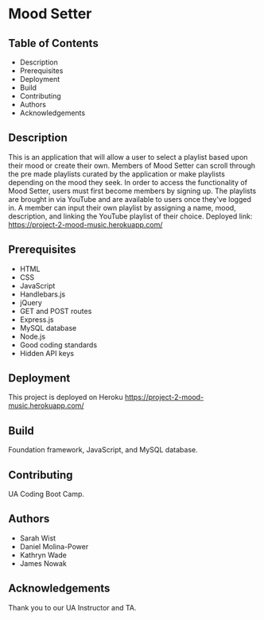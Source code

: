 # Mood Setter

## Table of Contents

- Description
- Prerequisites
- Deployment
- Build
- Contributing
- Authors
- Acknowledgements

## Description

This is an application that will allow a user to select a playlist based upon their mood or create their own. Members of Mood Setter can scroll through the pre made playlists curated by the application or make playlists depending on the mood they seek. In order to access the functionality of Mood Setter, users must first become members by signing up. The playlists are brought in via YouTube and are available to users once they've logged in.  A member can input their own playlist by assigning a name, mood, description, and linking the YouTube playlist of their choice.  Deployed link: https://project-2-mood-music.herokuapp.com/

## Prerequisites

- HTML
- CSS
- JavaScript
- Handlebars.js
- jQuery
- GET and POST routes
- Express.js
- MySQL database
- Node.js
- Good coding standards
- Hidden API keys

## Deployment

This project is deployed on Heroku https://project-2-mood-music.herokuapp.com/

## Build

Foundation framework, JavaScript, and MySQL database.

## Contributing

UA Coding Boot Camp.

## Authors

- Sarah Wist
- Daniel Molina-Power
- Kathryn Wade
- James Nowak

## Acknowledgements

Thank you to our UA Instructor and TA.